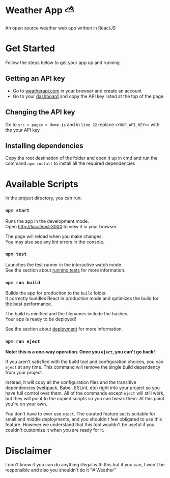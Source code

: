 # Weather App ⛅
An open source weather web app written in ReactJS

# Get Started
Follow the steps below to get your app up and running

## Getting an API key
 - Go to [weatherapi.com](https://www.weatherapi.com/) in your browser and create an account
 - Go to your [dashboard](https://www.weatherapi.com/my/) and copy the API key listed at the top of the page

## Changing the API key
Go to `src > pages > Home.js` and in `line 22` replace `<YOUR_API_KEY>>` with the your API key

## Installing dependencies
Copy the root destination of the folder and open it up in cmd and run the command `npm install` to install all the required dependencies

# Available Scripts

In the project directory, you can run:

### `npm start`

Runs the app in the development mode.\
Open [http://localhost:3000](http://localhost:3000) to view it in your browser.

The page will reload when you make changes.\
You may also see any lint errors in the console.

### `npm test`

Launches the test runner in the interactive watch mode.\
See the section about [running tests](https://facebook.github.io/create-react-app/docs/running-tests) for more information.

### `npm run build`

Builds the app for production to the `build` folder.\
It correctly bundles React in production mode and optimizes the build for the best performance.

The build is minified and the filenames include the hashes.\
Your app is ready to be deployed!

See the section about [deployment](https://facebook.github.io/create-react-app/docs/deployment) for more information.

### `npm run eject`

**Note: this is a one-way operation. Once you `eject`, you can't go back!**

If you aren't satisfied with the build tool and configuration choices, you can `eject` at any time. This command will remove the single build dependency from your project.

Instead, it will copy all the configuration files and the transitive dependencies (webpack, Babel, ESLint, etc) right into your project so you have full control over them. All of the commands except `eject` will still work, but they will point to the copied scripts so you can tweak them. At this point you're on your own.

You don't have to ever use `eject`. The curated feature set is suitable for small and middle deployments, and you shouldn't feel obligated to use this feature. However we understand that this tool wouldn't be useful if you couldn't customize it when you are ready for it.

# Disclaimer
I don't know if you can do anything illegal with this but if you can, I won't be responsible and also you shouldn't do it
"# Weather" 
